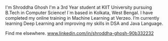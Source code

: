 I'm Shroddha Ghosh
I'm a  3rd Year student at KIIT University pursuing B.Tech in Computer Science!  I´m based in Kolkata, West Bengal.
I have completed my online training in Machine Learning at Verzeo.
I’m currently learning Deep Learning and improving my skills in DSA and Java Language.

Find me elsewhere.
www.linkedin.com/in/shroddha-ghosh-90b332232


